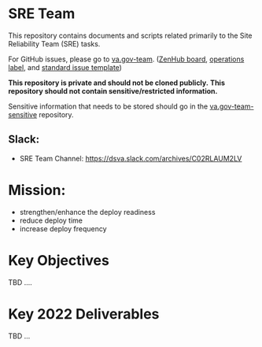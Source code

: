 # SRE Team

This repository contains documents and scripts related primarily to the Site Reliability Team (SRE) tasks.

For GitHub issues, please go to [va.gov-team](https://github.com/department-of-veterans-affairs/va.gov-team).
([ZenHub board](https://app.zenhub.com/workspaces/vsp-5cedc9cce6e3335dc5a49fc4/board?labels=operations&repos=133843125), [operations label](https://app.zenhub.com/workspaces/vsp-5cedc9cce6e3335dc5a49fc4/board?labels=operations&repos=133843125), and [standard issue template](https://github.com/department-of-veterans-affairs/va.gov-team/issues/new?assignees=&labels=operations&template=standard-issue.md&title=))

**This repository is private and should not be cloned publicly.**
**This repository should not contain sensitive/restricted information.**

Sensitive information that needs to be stored should go in the [va.gov-team-sensitive](https://github.com/department-of-veterans-affairs/va.gov-team-sensitive) repository.

## Slack:
 - SRE Team Channel: https://dsva.slack.com/archives/C02RLAUM2LV

# Mission:

- strengthen/enhance the deploy readiness
- reduce deploy time
- increase deploy frequency

# Key Objectives

TBD ....

# Key 2022 Deliverables

TBD ...
